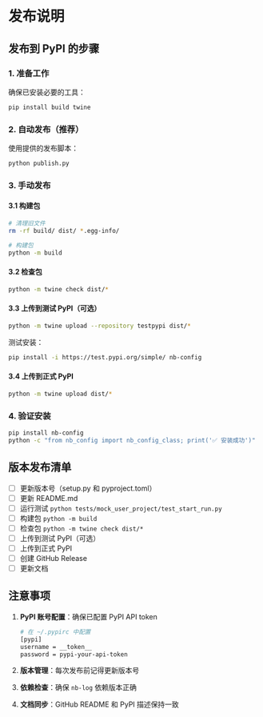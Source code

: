 # 发布说明

## 发布到 PyPI 的步骤

### 1. 准备工作

确保已安装必要的工具：
```bash
pip install build twine
```

### 2. 自动发布（推荐）

使用提供的发布脚本：
```bash
python publish.py
```

### 3. 手动发布

#### 3.1 构建包
```bash
# 清理旧文件
rm -rf build/ dist/ *.egg-info/

# 构建包
python -m build
```

#### 3.2 检查包
```bash
python -m twine check dist/*
```

#### 3.3 上传到测试 PyPI（可选）
```bash
python -m twine upload --repository testpypi dist/*
```

测试安装：
```bash
pip install -i https://test.pypi.org/simple/ nb-config
```

#### 3.4 上传到正式 PyPI
```bash
python -m twine upload dist/*
```

### 4. 验证安装

```bash
pip install nb-config
python -c "from nb_config import nb_config_class; print('✅ 安装成功')"
```

## 版本发布清单

- [ ] 更新版本号（setup.py 和 pyproject.toml）
- [ ] 更新 README.md
- [ ] 运行测试 `python tests/mock_user_project/test_start_run.py`
- [ ] 构建包 `python -m build`
- [ ] 检查包 `python -m twine check dist/*`
- [ ] 上传到测试 PyPI（可选）
- [ ] 上传到正式 PyPI
- [ ] 创建 GitHub Release
- [ ] 更新文档

## 注意事项

1. **PyPI 账号配置**：确保已配置 PyPI API token
   ```bash
   # 在 ~/.pypirc 中配置
   [pypi]
   username = __token__
   password = pypi-your-api-token
   ```

2. **版本管理**：每次发布前记得更新版本号

3. **依赖检查**：确保 `nb-log` 依赖版本正确

4. **文档同步**：GitHub README 和 PyPI 描述保持一致 